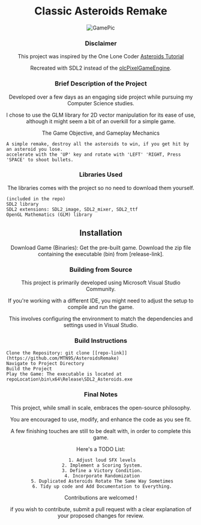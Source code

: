 # <div align="center">Classic Asteroids Remake </div>



<div align="center">
    <img src="https://github.com/MTN95/AsteroidsRemake/assets/113786893/f0bc66b2-af96-48f2-a67d-a08c0ee18094" alt="GamePic">
</div>


### <div align="center">Disclaimer</div>

<div align="center">    
    
This project was inspired by the One Lone Coder [Asteroids Tutorial](https://www.youtube.com/watch?v=QgDR8LrRZhk)

Recreated with SDL2 instead of the [olcPixelGameEngine](https://github.com/OneLoneCoder/olcPixelGameEngine).
</div>


### <div align="center">Brief Description of the Project </div>
<div align="center">    
    
Developed over a few days as an engaging side project while pursuing my Computer Science studies.

I chose to use the GLM library for 2D vector manipulation for its ease of use, although it might seem a bit of an overkill for a simple game. 
</div>

<div align="center">    
The Game Objective, and Gameplay Mechanics
</div>

    A simple remake, destroy all the asteroids to win, if you get hit by an asteroid you lose. 
    accelerate with the 'UP' key and rotate with 'LEFT' 'RIGHT, Press 'SPACE' to shoot bullets.   


### <div align="center">Libraries Used</div>
<div align="center"> 
The libraries comes with the project so no need to download them yourself.
</div>

    (included in the repo)
    SDL2 library
    SDL2 extensions: SDL2_image, SDL2_mixer, SDL2_ttf
    OpenGL Mathematics (GLM) library 

## <div align="center">Installation</div>

<div align="center"> 
Download Game (Binaries): Get the pre-built game. Download the zip file containing the executable (bin) from [release-link].
</div>

### <div align="center">Building from Source</div>

<div align="center"> 
This project is primarily developed using Microsoft Visual Studio Community. 

If you're working with a different IDE, you might need to adjust the setup to compile and run the game. 

This involves configuring the environment to match the dependencies and settings used in Visual Studio.
</div>

### <div align="center">Build Instructions</div>

    Clone the Repository: git clone [[repo-link]](https://github.com/MTN95/AsteroidsRemake)
    Navigate to Project Directory
    Build the Project
    Play the Game: The executable is located at repoLocation\bin\x64\Release\SDL2_Asteroids.exe

### <div align="center">Final Notes</div>

<div align="center"> 
This project, while small in scale, embraces the open-source philosophy. 

You are encouraged to use, modify, and enhance the code as you see fit. 

A few finishing touches are still to be dealt with, in order to complete this game.

Here's a TODO List:

     1. Adjust loud SFX levels
     2. Implement a Scoring System.
     3. Define a Victory Condition.
     4. Incorporate Randomization
     5. Duplicated Asteroids Rotate The Same Way Sometimes
     6. Tidy up code and Add Documentation to Everything.


Contributions are welcomed !

if you wish to contribute, submit a pull request with a clear explanation of your proposed changes for review. 

</div>

